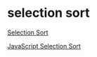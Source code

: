 # selection sort

[Selection Sort](https://youtu.be/3hH8kTHFw2A)

[JavaScript Selection Sort](https://web.archive.org/web/20200623032653/http://davidshariff.com/blog/javascript-selection-sort/)